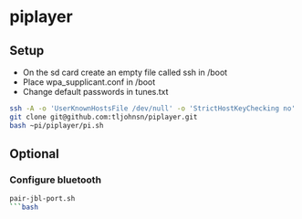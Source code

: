 # piplayer

## Setup

* On the sd card create an empty file called ssh in /boot
* Place wpa_supplicant.conf in /boot
* Change default passwords in tunes.txt

```bash
ssh -A -o 'UserKnownHostsFile /dev/null' -o 'StrictHostKeyChecking no' pi@raspberrypi.local
git clone git@github.com:tljohnsn/piplayer.git
bash ~pi/piplayer/pi.sh
```

## Optional
### Configure bluetooth
```bash
pair-jbl-port.sh
```bash
